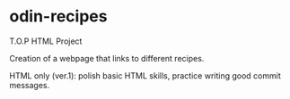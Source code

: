 # odin-recipes

T.O.P HTML Project

Creation of a webpage that links to different recipes.

HTML only (ver.1): polish basic HTML skills, practice writing good commit messages.